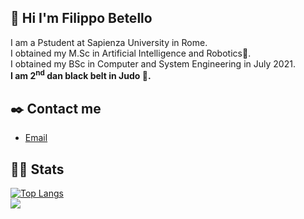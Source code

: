 ## 👋 Hi I'm Filippo Betello
I am a Pstudent at Sapienza University in Rome. <br>
I obtained my M.Sc in Artificial Intelligence and Robotics:robot:.<br>
I obtained my BSc in Computer and System Engineering in July 2021.<br>
**I am 2<sup>nd</sup> dan black belt in Judo :martial_arts_uniform:.**
## :black_nib: Contact me
- [Email](mailto:betello.1835108@studenti.uniroma1.it?subject=[GitHub_question])
## :man_technologist: Stats
[![Top Langs](https://github-readme-stats.vercel.app/api/top-langs/?username=FilippoBetello&layout=compact&theme=algolia&count_private=true&langs_count=8)](https://github.com/FilippoBetello/github-readme-stats)
<br>
![](https://komarev.com/ghpvc/?username=FilippoBetello&color=blue)


<!--
**FilippoBetello/FilippoBetello** is a ✨ _special_ ✨ repository because its `README.md` (this file) appears on your GitHub profile.

Here are some ideas to get you started:

- 🔭 I’m currently working on ...
- 🌱 I’m currently learning ...
- 👯 I’m looking to collaborate on ...
- 🤔 I’m looking for help with ...
- 💬 Ask me about ...
- 📫 How to reach me: ...
- 😄 Pronouns: ...
- ⚡ Fun fact: ...
-->
